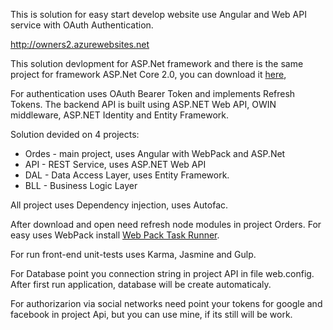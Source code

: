 This is solution for easy start develop website use Angular and Web API service with OAuth Authentication.

<a href="http://owners2.azurewebsites.net">http://owners2.azurewebsites.net</a>

This solution devlopment for ASP.Net framework and there is the same project for framework ASP.Net Core 2.0, you can download it <a href="https://github.com/11BREATH11/ASP.NET_Core_Web.API_Example">here</a>,

For authentication uses OAuth Bearer Token and implements Refresh Tokens. 
The backend API is built using ASP.NET Web API, OWIN middleware, ASP.NET Identity and Entity Framework.

Solution devided on 4 projects:

- Ordes - main project, uses Angular with WebPack and ASP.Net
- API - REST Service, uses ASP.NET Web API
- DAL - Data Access Layer, uses Entity Framework.
- BLL - Business Logic Layer

All project uses Dependency injection, uses Autofac.

After download and open need refresh node modules in project Orders. For easy uses WebPack install <a href="https://marketplace.visualstudio.com/items?itemName=MadsKristensen.WebPackTaskRunner">Web Pack Task Runner</a>. 

For run front-end unit-tests uses Karma, Jasmine and Gulp.

For Database point you connection string in project API in file web.config. After first run application, database will be create automaticaly.

For authorizarion via social networks need point your tokens for google and facebook in project Api, but you can use mine, if its still will be work.
